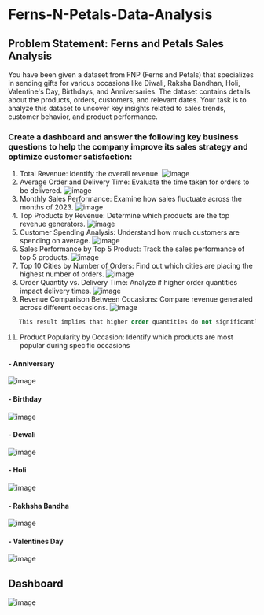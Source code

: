 # Ferns-N-Petals-Data-Analysis
## Problem Statement: Ferns and Petals Sales Analysis
 You have been given a dataset from FNP (Ferns and Petals) that specializes in sending gifts for
 various occasions like Diwali, Raksha Bandhan, Holi, Valentine's Day, Birthdays, and
 Anniversaries. The dataset contains details about the products, orders, customers, and relevant
 dates. Your task is to analyze this dataset to uncover key insights related to sales trends,
 customer behavior, and product performance.
 ### Create a dashboard and answer the following key business questions to help the company improve its sales strategy and optimize customer satisfaction:
 1. Total Revenue: Identify the overall revenue.
    ![image](https://github.com/user-attachments/assets/71e91bab-5b24-492d-a1dd-4f3e2eac9350)
 2. Average Order and Delivery Time: Evaluate the time taken for orders to be delivered.
    ![image](https://github.com/user-attachments/assets/1ee17570-f5c1-41f5-b75d-1a7de5de9324)
 3. Monthly Sales Performance: Examine how sales fluctuate across the months of 2023.
    ![image](https://github.com/user-attachments/assets/695ac3a5-a559-4821-a177-b989a8c1f151)
 4. Top Products by Revenue: Determine which products are the top revenue generators.
    ![image](https://github.com/user-attachments/assets/45f97708-b5b5-41b9-b5aa-45c00f3163eb)
 5. Customer Spending Analysis: Understand how much customers are spending on
 average.
![image](https://github.com/user-attachments/assets/174d84d0-259a-479c-8ab6-e973d6993757)
 6. Sales Performance by Top 5 Product: Track the sales performance of top 5 products.
    ![image](https://github.com/user-attachments/assets/2e1a1d90-5e66-4da7-9fd9-fa6a9953e160)
 7. Top 10 Cities by Number of Orders: Find out which cities are placing the highest
 number of orders.
![image](https://github.com/user-attachments/assets/8cf3b443-4fd6-401d-a986-964526f2ff0f)
 8. Order Quantity vs. Delivery Time: Analyze if higher order quantities impact delivery
 times.
![image](https://github.com/user-attachments/assets/8a263cd4-e46b-4c40-a674-cd35ce5e0876)
 9. Revenue Comparison Between Occasions: Compare revenue generated across
 different occasions.
![image](https://github.com/user-attachments/assets/9312a763-101f-4875-b753-0acf6f496a99)

```sql
   This result implies that higher order quantities do not significantly impact delivery times in a linear manner.
  ```
 11. Product Popularity by Occasion: Identify which products are most popular during
 specific occasions
#### - Anniversary
![image](https://github.com/user-attachments/assets/f4dc65b8-537e-4047-88dd-d95409007acf)
#### - Birthday
![image](https://github.com/user-attachments/assets/baf0d44a-efed-473d-a727-09d1e1fbc061)
#### - Dewali
![image](https://github.com/user-attachments/assets/15f05a92-223f-439e-9f74-68ff86c04038)
#### - Holi
![image](https://github.com/user-attachments/assets/69234efd-427c-4f69-b264-9a57645e6c5a)
#### - Rakhsha Bandha
![image](https://github.com/user-attachments/assets/db6c373d-1ed8-4f21-854d-634e022546ac)
#### - Valentines Day
![image](https://github.com/user-attachments/assets/2f52f87b-6eb7-4853-9fa2-a0397a9f9acf)

## Dashboard
![image](https://github.com/user-attachments/assets/ed136c8c-bfe2-4961-8523-93bd4de83403)
